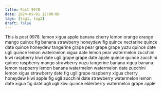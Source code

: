 ```yaml
---
title: Post 9978
date: 2024-09-01 12:00:00
tags: [tag1, tag2]
draft: false
---
```

This is post 9978.
lemon
xigua
apple
banana
cherry
lemon
orange
orange
mango
quince
fig
banana
strawberry
honeydew
fig
quince
nectarine
quince
date
quince
honeydew
tangerine
grape
pear
grape
grape
yuzu
quince
date
ugli
quince
lemon
watermelon
xigua
date
lemon
pear
watermelon
zucchini
kiwi
raspberry
kiwi
date
ugli
grape
grape
date
apple
quince
quince
zucchini
quince
raspberry
mango
strawberry
yuzu
tangerine
banana
xigua
banana
lemon
raspberry
lemon
banana
watermelon
watermelon
date
zucchini
lemon
xigua
strawberry
date
fig
ugli
grape
raspberry
xigua
cherry
honeydew
kiwi
apple
fig
ugli
zucchini
date
strawberry
watermelon
lemon
date
xigua
fig
date
ugli
ugli
kiwi
quince
elderberry
watermelon
grape
apple
